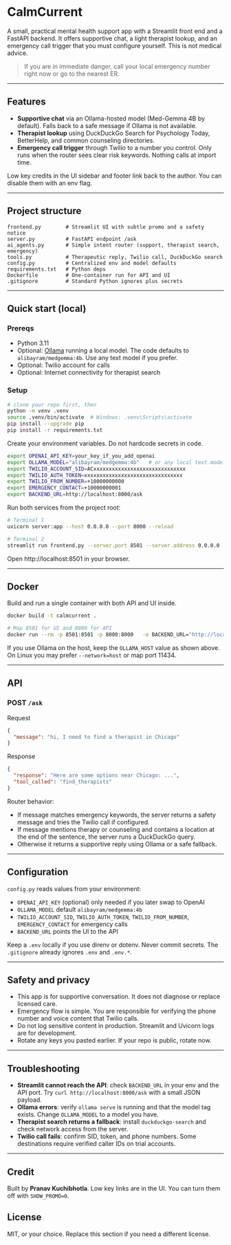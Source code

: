 # CalmCurrent

A small, practical mental health support app with a Streamlit front end and a FastAPI backend. It offers supportive chat, a light therapist lookup, and an emergency call trigger that you must configure yourself. This is not medical advice.

> If you are in immediate danger, call your local emergency number right now or go to the nearest ER.

---

## Features

- **Supportive chat** via an Ollama-hosted model (Med-Gemma 4B by default). Falls back to a safe message if Ollama is not available.
- **Therapist lookup** using DuckDuckGo Search for Psychology Today, BetterHelp, and common counseling directories.
- **Emergency call trigger** through Twilio to a number you control. Only runs when the router sees clear risk keywords. Nothing calls at import time.

Low key credits in the UI sidebar and footer link back to the author. You can disable them with an env flag.

---

## Project structure

```
frontend.py        # Streamlit UI with subtle promo and a safety notice
server.py          # FastAPI endpoint /ask
ai_agents.py       # Simple intent router (support, therapist search, emergency)
tools.py           # Therapeutic reply, Twilio call, DuckDuckGo search
config.py          # Centralized env and model defaults
requirements.txt   # Python deps
Dockerfile         # One-container run for API and UI
.gitignore         # Standard Python ignores plus secrets
```

---

## Quick start (local)

### Prereqs
- Python 3.11
- Optional: [Ollama](https://ollama.com) running a local model. The code defaults to `alibayram/medgemma:4b`. Use any text model if you prefer.
- Optional: Twilio account for calls
- Optional: Internet connectivity for therapist search

### Setup

```bash
# clone your repo first, then
python -m venv .venv
source .venv/bin/activate  # Windows: .venv\Scripts\activate
pip install --upgrade pip
pip install -r requirements.txt
```

Create your environment variables. Do not hardcode secrets in code.

```bash
export OPENAI_API_KEY=your_key_if_you_add_openai
export OLLAMA_MODEL="alibayram/medgemma:4b"   # or any local text model
export TWILIO_ACCOUNT_SID=ACxxxxxxxxxxxxxxxxxxxxxxxxxxxxxx
export TWILIO_AUTH_TOKEN=xxxxxxxxxxxxxxxxxxxxxxxxxxxxxxxx
export TWILIO_FROM_NUMBER=+10000000000
export EMERGENCY_CONTACT=+10000000001
export BACKEND_URL=http://localhost:8000/ask
```

Run both services from the project root:
```bash
# Terminal 1
uvicorn server:app --host 0.0.0.0 --port 8000 --reload

# Terminal 2
streamlit run frontend.py --server.port 8501 --server.address 0.0.0.0
```

Open http://localhost:8501 in your browser.

---

## Docker

Build and run a single container with both API and UI inside.

```bash
docker build -t calmcurrent .

# Map 8501 for UI and 8000 for API
docker run --rm -p 8501:8501 -p 8000:8000   -e BACKEND_URL="http://localhost:8000/ask"   -e OLLAMA_HOST="http://host.docker.internal:11434"   -e TWILIO_ACCOUNT_SID=ACxxxxxxxxxxxxxxxxxxxxxxxxxxxxxx   -e TWILIO_AUTH_TOKEN=xxxxxxxxxxxxxxxxxxxxxxxxxxxxxxxx   -e TWILIO_FROM_NUMBER=+10000000000   -e EMERGENCY_CONTACT=+10000000001   calmcurrent
```

If you use Ollama on the host, keep the `OLLAMA_HOST` value as shown above. On Linux you may prefer `--network=host` or map port 11434.

---

## API

### POST `/ask`

Request
```json
{
  "message": "hi, I need to find a therapist in Chicago"
}
```

Response
```json
{
  "response": "Here are some options near Chicago: ...",
  "tool_called": "find_therapists"
}
```

Router behavior:
- If message matches emergency keywords, the server returns a safety message and tries the Twilio call if configured.
- If message mentions therapy or counseling and contains a location at the end of the sentence, the server runs a DuckDuckGo query.
- Otherwise it returns a supportive reply using Ollama or a safe fallback.

---

## Configuration

`config.py` reads values from your environment:

- `OPENAI_API_KEY` (optional) only needed if you later swap to OpenAI
- `OLLAMA_MODEL` default `alibayram/medgemma:4b`
- `TWILIO_ACCOUNT_SID`, `TWILIO_AUTH_TOKEN`, `TWILIO_FROM_NUMBER`, `EMERGENCY_CONTACT` for emergency calls
- `BACKEND_URL` points the UI to the API

Keep a `.env` locally if you use direnv or dotenv. Never commit secrets. The `.gitignore` already ignores `.env` and `.env.*`.

---

## Safety and privacy

- This app is for supportive conversation. It does not diagnose or replace licensed care.
- Emergency flow is simple. You are responsible for verifying the phone number and voice content that Twilio calls.
- Do not log sensitive content in production. Streamlit and Uvicorn logs are for development.
- Rotate any keys you pasted earlier. If your repo is public, rotate now.

---

## Troubleshooting

- **Streamlit cannot reach the API**: check `BACKEND_URL` in your env and the API port. Try `curl http://localhost:8000/ask` with a small JSON payload.
- **Ollama errors**: verify `ollama serve` is running and that the model tag exists. Change `OLLAMA_MODEL` to a model you have.
- **Therapist search returns a fallback**: install `duckduckgo-search` and check network access from the server.
- **Twilio call fails**: confirm SID, token, and phone numbers. Some destinations require verified caller IDs on trial accounts.

---

## Credit

Built by **Pranav Kuchibhotla**. Low key links are in the UI. You can turn them off with `SHOW_PROMO=0`.

## License

MIT, or your choice. Replace this section if you need a different license.